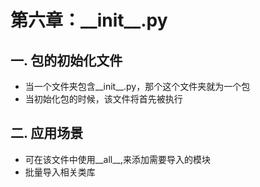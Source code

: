 # 第六章：_\_init__.py

## 一. 包的初始化文件
* 当一个文件夹包含__init__.py，那个这个文件夹就为一个包
* 当初始化包的时候，该文件将首先被执行

## 二. 应用场景
* 可在该文件中使用__all__,来添加需要导入的模块
* 批量导入相关类库






<comment-comment/>
